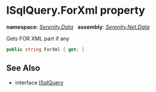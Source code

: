 # ISqlQuery.ForXml property
**namespace:** *[Serenity.Data](../../README.md#serenity.data-namespace)*   **assembly**: *[Serenity.Net.Data](../../README.md)*

Gets FOR XML part if any

```csharp
public string ForXml { get; }
```

## See Also

* interface [ISqlQuery](../ISqlQuery.md)
